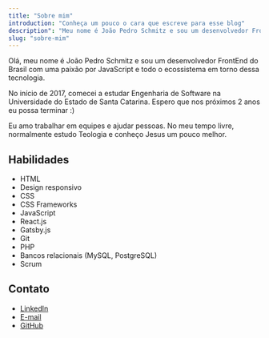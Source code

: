 ```yaml
---
title: "Sobre mim"
introduction: "Conheça um pouco o cara que escreve para esse blog"
description": "Meu nome é João Pedro Schmitz e sou um desenvolvedor FrontEnd com uma paixão por JavaScript e todo o ecossistema em torno dessa tecnologia. No meu tempo livre, normalmente estudo Teologia e conheço Jesus um pouco melhor.",
slug: "sobre-mim"
---
```


Olá, meu nome é João Pedro Schmitz e sou um desenvolvedor FrontEnd do Brasil com uma paixão por JavaScript e todo o ecossistema em torno dessa tecnologia.

No início de 2017, comecei a estudar Engenharia de Software na Universidade do Estado de Santa Catarina. Espero que nos próximos 2 anos eu possa terminar :)

Eu amo trabalhar em equipes e ajudar pessoas. No meu tempo livre, normalmente estudo Teologia e conheço Jesus um pouco melhor.

## Habilidades

- HTML
- Design responsivo
- CSS
- CSS Frameworks
- JavaScript
- React.js
- Gatsby.js
- Git
- PHP
- Bancos relacionais (MySQL, PostgreSQL)
- Scrum

## Contato

- [LinkedIn](https://www.linkedin.com/in/jpedroschmitz/)
- [E-mail](mailto:jpedroschmitz@hotmail.com)
- [GitHub](https://github.com/jpedroschmitz)
